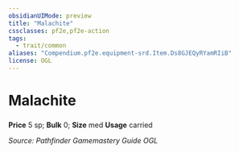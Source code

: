 ```yaml
---
obsidianUIMode: preview
title: "Malachite"
cssclasses: pf2e,pf2e-action
tags:
  - trait/common
aliases: "Compendium.pf2e.equipment-srd.Item.Ds8GJEQyRYamRIiB"
license: OGL
---
```

# Malachite

### 


**Price** 5 sp; 
**Bulk** 0; **Size** med
**Usage** carried



*Source: Pathfinder Gamemastery Guide*
*OGL*